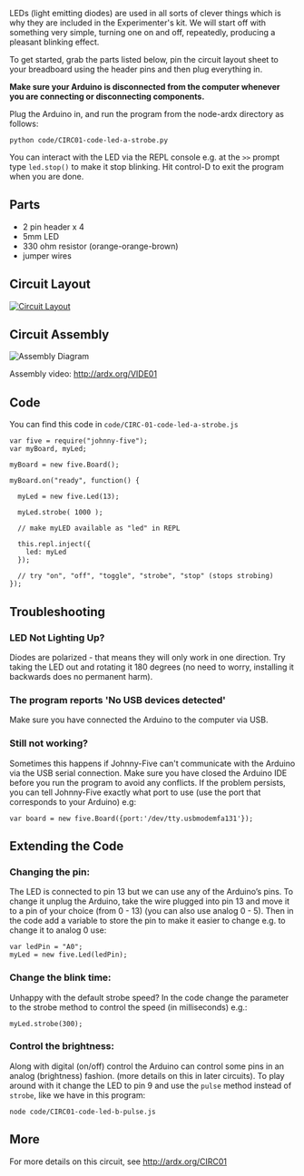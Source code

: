 LEDs (light emitting diodes) are used in all sorts of clever things
which is why they are included in the Experimenter's kit. We will start off
with something very simple, turning one on and off, repeatedly,
producing a pleasant blinking effect.

To get started, grab the parts listed below, pin the circuit layout sheet to your breadboard using the header pins and then plug everything in.

**Make sure your Arduino is disconnected from the computer whenever you are connecting or disconnecting components.**

Plug the Arduino in, and run the program from the node-ardx directory as follows:

`python code/CIRC01-code-led-a-strobe.py`

You can interact with the LED via the REPL console e.g. at the `>>` prompt type `led.stop()` to make it stop blinking. Hit control-D to exit the program when you are done.

<a id="parts"></a>
## Parts

* 2 pin header x 4
* 5mm LED
* 330 ohm resistor (orange-orange-brown)
* jumper wires

<a id="circuit"></a>
## Circuit Layout
[<img style="max-width:400px" src="../../images/circ/CIRC01-sheet-small.png" alt="Circuit Layout"/>](../../images/circ/CIRC01-sheet.png)

<a id="assembly"></a>
## Circuit Assembly
![Assembly Diagram](../../images/assembly/CIRC-01-3dexploded.png "Assembly Diagram")

Assembly video: http://ardx.org/VIDE01

<a id="code"></a>
## Code

You can find this code in `code/CIRC-01-code-led-a-strobe.js`

    var five = require("johnny-five");
    var myBoard, myLed;

    myBoard = new five.Board();

    myBoard.on("ready", function() {

      myLed = new five.Led(13);

      myLed.strobe( 1000 );

      // make myLED available as "led" in REPL

      this.repl.inject({
        led: myLed
      });

      // try "on", "off", "toggle", "strobe", "stop" (stops strobing)
    });

<a id="troubleshooting"></a>
## Troubleshooting

### LED Not Lighting Up?

Diodes are polarized - that means they will only work in one direction. Try taking the LED out and rotating it 180 degrees (no need to worry, installing it backwards does no permanent harm).


###  The program reports 'No USB devices detected'

Make sure you have connected the Arduino to the computer via USB.

### Still not working?
Sometimes this happens if Johnny-Five can't communicate with the Arduino via the USB serial connection. Make sure you have closed the Arduino IDE before you run the program to avoid any conflicts. If the problem persists, you can tell Johnny-Five exactly what port to use (use the port that corresponds to your Arduino) e.g:

    var board = new five.Board({port:'/dev/tty.usbmodemfa131'});

<a id="extending"></a>
## Extending the Code

### Changing the pin:
The LED is connected to pin 13 but we can use any of the Arduino’s pins. To change it unplug the Arduino, take the wire plugged into pin 13 and move it to a pin of your choice (from 0 - 13) (you can also use analog 0 - 5). Then in the code add a variable to store the pin to make it easier to change e.g. to change it to analog 0 use:

    var ledPin = "A0";
    myLed = new five.Led(ledPin);

### Change the blink time:
Unhappy with the default strobe speed? In the code change the parameter to the strobe method to control the speed (in milliseconds) e.g.:

    myLed.strobe(300);

### Control the brightness:
Along with digital (on/off) control the Arduino can control some pins in an analog (brightness) fashion. (more details on this in later circuits). To play around with it change the LED to pin 9 and use the `pulse` method instead of `strobe`, like we have in this program:

`node code/CIRC01-code-led-b-pulse.js`

<a id="more"></a>
## More

For more details on this circuit, see http://ardx.org/CIRC01
